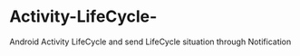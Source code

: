 # Activity-LifeCycle-

Android Activity LifeCycle and send LifeCycle situation through Notification
